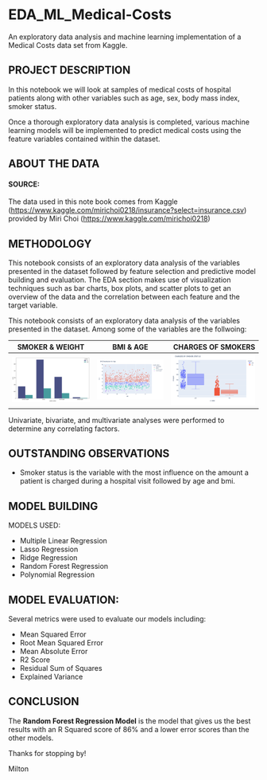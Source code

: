 # EDA_ML_Medical-Costs
An exploratory data analysis and machine learning implementation of a Medical Costs data set from Kaggle.

## PROJECT DESCRIPTION
In this notebook we will look at samples of medical costs of hospital patients along with other variables such as age, sex, body mass index, smoker status.

Once a thorough exploratory data analysis is completed, various machine learning models will be implemented to predict medical costs using the feature variables contained within the dataset.

## ABOUT THE DATA 

#### SOURCE: 
The data used in this note book comes from Kaggle (https://www.kaggle.com/mirichoi0218/insurance?select=insurance.csv)
provided by Miri Choi (https://www.kaggle.com/mirichoi0218)


## METHODOLOGY

This notebook consists of an exploratory data analysis of the variables presented in the dataset followed by feature selection and predictive model building and evaluation. 
The EDA section makes use of visualization techniques such as bar charts, box plots, and scatter plots to get an overview of the data and the correlation between each feature and the target variable.

This notebook consists of an exploratory data analysis of the variables presented in the dataset. Among some of the variables are the follwoing:

| SMOKER & WEIGHT   | BMI & AGE | CHARGES OF SMOKERS |
| ------------- |:-------------:| -----:|
| ![alt text](smoker_weight.png)        | ![alt text](bmi_age.png)           | ![alt text](charges_smoker.png)  |

Univariate, bivariate, and multivariate analyses were performed to determine any correlating factors. 

## OUTSTANDING OBSERVATIONS

* Smoker status is the variable with the most influence on the amount a patient is charged during a hospital visit followed by age and bmi.

## MODEL BUILDING

MODELS USED: 
* Multiple Linear Regression
* Lasso Regression
* Ridge Regression
* Random Forest Regression
* Polynomial Regression

## MODEL EVALUATION: 

Several metrics were used to evaluate our models including:
* Mean Squared Error
* Root Mean Squared Error
* Mean Absolute Error
* R2 Score
* Residual Sum of Squares
* Explained Variance

## CONCLUSION

The **Random Forest Regression Model** is the model that gives us the best results with an R Squared score of 86% and a lower error scores than the other models. 

Thanks for stopping by!

Milton
